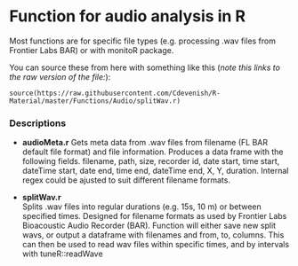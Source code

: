 # Function for audio analysis in R

Most functions are for specific file types (e.g. processing .wav files from Frontier Labs BAR) or with monitoR package.

You can source these from here with something like this (*note this links to the raw version of the file:*):

`source(https://raw.githubusercontent.com/Cdevenish/R-Material/master/Functions/Audio/splitWav.r)`


### Descriptions

- **audioMeta.r**
Gets meta data from .wav files from filename (FL BAR default file format) and file information. Produces a data frame with the following fields. filename, path, size, recorder id, date start, time start, dateTime start, date end, time end, dateTime end, X, Y, duration. Internal regex could be ajusted to suit different filename formats.


- **splitWav.r**  
Splits .wav files into regular durations (e.g. 15s, 10 m) or between specified times. Designed for filename formats as used by Frontier Labs Bioacoustic Audio Recorder (BAR).
Function will either save new split wavs, or output a dataframe with filenames and from, to, columns. This can then be used to read wav files within specific times, and by intervals with tuneR::readWave



